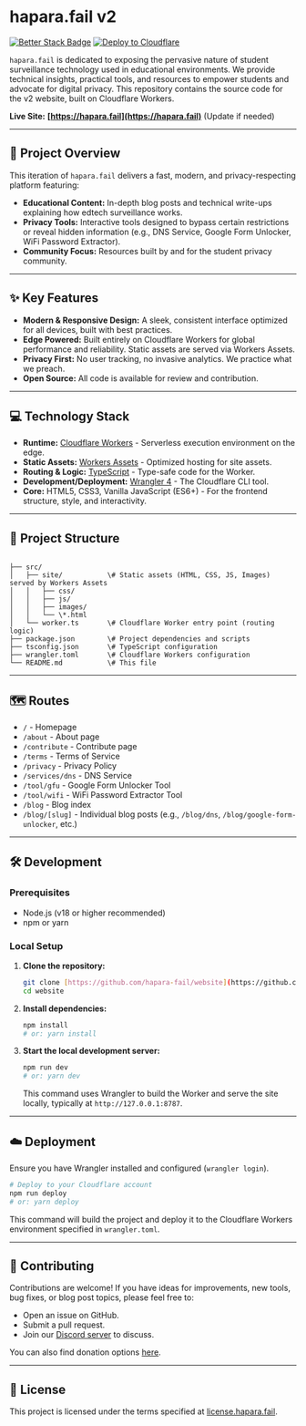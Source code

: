 # hapara.fail v2

[![Better Stack Badge](https://uptime.betterstack.com/status-badges/v1/monitor/1wfyp.svg)](https://status.hapara.fail/)
[![Deploy to Cloudflare](https://deploy.workers.cloudflare.com/button)](https://deploy.workers.cloudflare.com/?url=https://github.com/hapara-fail/website)

`hapara.fail` is dedicated to exposing the pervasive nature of student surveillance technology used in educational environments. We provide technical insights, practical tools, and resources to empower students and advocate for digital privacy. This repository contains the source code for the v2 website, built on Cloudflare Workers.

**Live Site:** **[https://hapara.fail](https://hapara.fail)** (Update if needed)

---

## 🚀 Project Overview

This iteration of `hapara.fail` delivers a fast, modern, and privacy-respecting platform featuring:

* **Educational Content:** In-depth blog posts and technical write-ups explaining how edtech surveillance works.
* **Privacy Tools:** Interactive tools designed to bypass certain restrictions or reveal hidden information (e.g., DNS Service, Google Form Unlocker, WiFi Password Extractor).
* **Community Focus:** Resources built by and for the student privacy community.

---

## ✨ Key Features

* **Modern & Responsive Design:** A sleek, consistent interface optimized for all devices, built with best practices.
* **Edge Powered:** Built entirely on Cloudflare Workers for global performance and reliability. Static assets are served via Workers Assets.
* **Privacy First:** No user tracking, no invasive analytics. We practice what we preach.
* **Open Source:** All code is available for review and contribution.

---

## 💻 Technology Stack

* **Runtime:** [Cloudflare Workers](https://workers.cloudflare.com/) - Serverless execution environment on the edge.
* **Static Assets:** [Workers Assets](https://developers.cloudflare.com/workers/static-assets/) - Optimized hosting for site assets.
* **Routing & Logic:** [TypeScript](https://www.typescriptlang.org/) - Type-safe code for the Worker.
* **Development/Deployment:** [Wrangler 4](https://developers.cloudflare.com/workers/wrangler/) - The Cloudflare CLI tool.
* **Core:** HTML5, CSS3, Vanilla JavaScript (ES6+) - For the frontend structure, style, and interactivity.

---

## 📁 Project Structure

```

├── src/
│   ├── site/           \# Static assets (HTML, CSS, JS, Images) served by Workers Assets
│   │   ├── css/
│   │   ├── js/
│   │   ├── images/
│   │   └── \*.html
│   └── worker.ts       \# Cloudflare Worker entry point (routing logic)
├── package.json        \# Project dependencies and scripts
├── tsconfig.json       \# TypeScript configuration
├── wrangler.toml       \# Cloudflare Workers configuration
└── README.md           \# This file

```

---

## 🗺️ Routes

* `/` - Homepage
* `/about` - About page
* `/contribute` - Contribute page
* `/terms` - Terms of Service
* `/privacy` - Privacy Policy
* `/services/dns` - DNS Service
* `/tool/gfu` - Google Form Unlocker Tool
* `/tool/wifi` - WiFi Password Extractor Tool
* `/blog` - Blog index
* `/blog/[slug]` - Individual blog posts (e.g., `/blog/dns`, `/blog/google-form-unlocker`, etc.)

---

## 🛠️ Development

### Prerequisites

* Node.js (v18 or higher recommended)
* npm or yarn

### Local Setup

1.  **Clone the repository:**
    ```bash
    git clone [https://github.com/hapara-fail/website](https://github.com/hapara-fail/website) # Replace with your repo URL
    cd website
    ```
2.  **Install dependencies:**
    ```bash
    npm install
    # or: yarn install
    ```
3.  **Start the local development server:**
    ```bash
    npm run dev
    # or: yarn dev
    ```
    This command uses Wrangler to build the Worker and serve the site locally, typically at `http://127.0.0.1:8787`.

---

## ☁️ Deployment

Ensure you have Wrangler installed and configured (`wrangler login`).

```bash
# Deploy to your Cloudflare account
npm run deploy
# or: yarn deploy
```

This command will build the project and deploy it to the Cloudflare Workers environment specified in `wrangler.toml`.

-----

## 🤝 Contributing

Contributions are welcome! If you have ideas for improvements, new tools, bug fixes, or blog post topics, please feel free to:

  * Open an issue on GitHub.
  * Submit a pull request.
  * Join our [Discord server](https://discord.gg/KA66dHUF4P) to discuss.

You can also find donation options [here](https://hapara.fail/contribute).

-----

## 📄 License

This project is licensed under the terms specified at [license.hapara.fail](https://license.hapara.fail/).